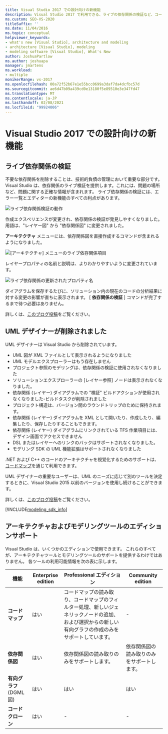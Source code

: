 ```yaml
---
title: Visual Studio 2017 での設計向けの新機能
description: Visual Studio 2017 で利用できる、ライブの依存関係の検証など、コードデザインの新機能について説明します。
ms.custom: SEO-VS-2020
titleSuffix: ''
ms.date: 11/04/2016
ms.topic: conceptual
helpviewer_keywords:
- what's new [Visual Studio], architecture and modeling
- architecture [Visual Studio], modeling
- modeling software [Visual Studio], What's New
author: JoshuaPartlow
ms.author: joshuapa
manager: jmartens
ms.workload:
- multiple
monikerRange: vs-2017
ms.openlocfilehash: 00a72f52b67e1e55bcc0699a3daf7da4dcfbc57d
ms.sourcegitcommit: ae6d47b09a439cd0e13180f5e89510e3e347fd47
ms.translationtype: MT
ms.contentlocale: ja-JP
ms.lasthandoff: 02/08/2021
ms.locfileid: "99924006"
---
```

# <a name="whats-new-for-design-in-visual-studio-2017"></a>Visual Studio 2017 での設計向けの新機能

## <a name="live-dependency-validation"></a>ライブ依存関係の検証

不要な依存関係を削除することは、技術的負債の管理において重要な部分です。 Visual Studio は、依存関係のライブ検証を提供します。これには、問題の場所など、問題に関する正確な情報が含まれます。 ライブ依存関係の検証には、エラー一覧とエディターの新機能のすべての利点があります。

![ライブ依存関係検証の動作](media/dep-validation-whatsnew-01.png)

作成エクスペリエンスが変更され、依存関係の検証が発見しやすくなりました。 用語は、"レイヤー図" から "依存関係図" に変更されました。

**アーキテクチャ** メニューには、依存関係図を直接作成するコマンドが含まれるようになりました。

![[アーキテクチャ] メニューのライブ依存関係項目](media/dep-validation-whatsnew-02.png)

レイヤープロパティの名前と説明は、よりわかりやすいように変更されています。

![ライブ依存関係の更新されたプロパティ名](media/dep-validation-whatsnew-03.png)

ダイアグラムを保存するたびに、ソリューション内の現在のコードの分析結果に対する変更の影響が直ちに表示されます。 [ **依存関係の検証** ] コマンドが完了するまで待つ必要はありません。

詳しくは、[このブログ投稿](https://devblogs.microsoft.com/devops/live-architecture-dependency-validation-in-visual-studio-15-preview-5/)をご覧ください。

## <a name="uml-designers-have-been-removed"></a>UML デザイナーが削除されました

UML デザイナーは Visual Studio から削除されています。

* UML 図が XML ファイルとして表示されるようになりました
* UML モデルエクスプローラーはもう存在しません
* プロジェクト参照のモデリングは、依存関係の検証に使用されなくなりました
* ソリューションエクスプローラーの [レイヤー参照] ノードは表示されなくなりました。
* 依存関係 (レイヤー) ダイアグラムでの "検証" ビルドアクションが使用されなくなりました-ビルドタスクが削除されました
* プロジェクト構造は、バージョン間のラウンドトリップのために保持されます。
* 依存関係 (レイヤー) ダイアグラムを XML として開いたり、作成したり、編集したり、保存したりすることもできます。
* 依存関係 (レイヤー) ダイアグラムにリンクされている TFS 作業項目には、デザイン画面でアクセスできません
* DSL またはレイヤーへのリンクのバックはサポートされなくなりました。
* モデリング SDK の UML 機能拡張はサポートされなくなりました

.NET および C++ のコードのアーキテクチャを視覚化するためのサポートは、 [コードマップ](map-dependencies-across-your-solutions.md)を通じて利用できます。

UML デザイナーの重要なユーザーは、UML のニーズに応じて別のツールを決定するときに、Visual Studio 2015 以前のバージョンを使用し続けることができます。

詳しくは、[このブログ投稿](https://devblogs.microsoft.com/devops/uml-designers-have-been-removed-layer-designer-now-supports-live-architectural-analysis/)をご覧ください。

[!INCLUDE[modeling_sdk_info](includes/modeling_sdk_info.md)]

## <a name="edition-support-for-architecture-and-modeling-tools"></a><a name="VersionSupport" />アーキテクチャおよびモデリングツールのエディションサポート

Visual Studio は、いくつかのエディションで使用できます。 これらのすべてが、アーキテクチャツールとモデリングツールのサポートを提供するわけではありません。 各ツールの利用可能情報を次の表に示します。

|**機能**|**Enterprise edition**|**Professional エディション**|**Community edition**|
|-|-|-|-|
|**コード マップ**|はい|コードマップの読み取り、コードマップのフィルター処理、新しいジェネリックノードの追加、および選択からの新しい有向グラフの作成のみをサポートしています。|-|
|**依存関係図**|はい|依存関係図の読み取りのみをサポートします。|依存関係図の読み取りのみをサポートします。|
|**有向グラフ** (DGML 図)|はい|はい|はい|
|**コードクローン**|はい|-|-|
